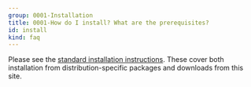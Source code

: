 ```yaml
---
group: 0001-Installation
title: 0001-How do I install? What are the prerequisites?
id: install
kind: faq
---
```


Please see the [standard installation instructions](/installing/). These
cover both installation from distribution-specific packages and
downloads from this site.
